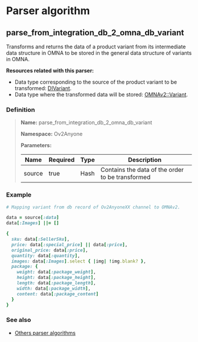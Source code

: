 # Parser algorithm
 
## parse_from_integration_db_2_omna_db_variant

Transforms and returns the data of a product variant from its intermediate data structure in OMNA to be stored
in the general data structure of variants in OMNA.

**Resources related with this parser:**

* Data type corresponding to the source of the product variant to be transformed: [DIVariant](../data-types/DIVariant.md).
* Data type where the transformed data will be stored: [OMNAv2::Variant](https://cenit.io/json_data_type?f[namespace][24075][v]=OMNAv2&f[name][24160][o]=is&f[name][24160][v]=Variant).
    
### Definition

> **Name:** parse_from_integration_db_2_omna_db_variant
> 
> **Namespace:** Ov2Anyone
>
> **Parameters:**
> 
> | Name | Required | Type | Description |
> | ---- | -------- | ---- | ----------- |
> | source | true | Hash | Contains the data of the order to be transformed |

### Example
```ruby
# Mapping variant from db record of Ov2AnyoneXX channel to OMNAv2.

data = source[:data]
data[:Images] ||= []

{
  sku: data[:SellerSku],
  price: data[:special_price] || data[:price],
  original_price: data[:price],
  quantity: data[:quantity],
  images: data[:Images].select { |img| !img.blank? },
  package: {
    weight: data[:package_weight],
    height: data[:package_height],
    length: data[:package_length],
    width: data[:package_width],
    content: data[:package_content]
  }
}
```

### See also
* [Others parser algorithms](overview?id=parse_from_integration_db_2_omna_db_variant)